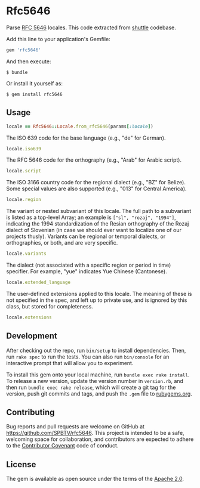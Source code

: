 # Rfc5646


Parse [RFC 5646](http://tools.ietf.org/html/rfc5646) locales. 
This code extracted from [shuttle](https://github.com/square/shuttle) codebase.

Add this line to your application's Gemfile:

```ruby
gem 'rfc5646'
```

And then execute:

    $ bundle

Or install it yourself as:

    $ gem install rfc5646

## Usage

```ruby
locale == Rfc5646::Locale.from_rfc5646(params[:locale])
```

The ISO 639 code for the base language (e.g., "de" for German).

```ruby
locale.iso639
```

The RFC 5646 code for the orthography (e.g., "Arab" for Arabic script).

```ruby
locale.script
```

The ISO 3166 country code for the regional dialect (e.g., "BZ" for Belize). Some special 
values are also supported (e.g., "013" for Central America).

```ruby
locale.region
```

The variant or nested subvariant of this locale. The full path to a subvariant is listed as 
a top-level Array; an example is `["sl", "rozaj", "1994"]`, indicating the 1994 standardization of the 
Resian orthography of the Rozaj dialect of Slovenian (in case we should ever want to localize one of 
our projects thusly). Variants can be regional or temporal dialects, or orthographies, or both, 
and are very specific.

```ruby
locale.variants
```

The dialect (not associated with a specific region or period in time) specifier. For example, 
"yue" indicates Yue Chinese (Cantonese).

```ruby
locale.extended_language
```

The user-defined extensions applied to this locale. The meaning of these is not specified in 
the spec, and left up to private use, and is ignored by this class, but stored for completeness.

```ruby
locale.extensions
```

## Development

After checking out the repo, run `bin/setup` to install dependencies. Then, run `rake spec` to run the tests. You can also run `bin/console` for an interactive prompt that will allow you to experiment.

To install this gem onto your local machine, run `bundle exec rake install`. To release a new version, update the version number in `version.rb`, and then run `bundle exec rake release`, which will create a git tag for the version, push git commits and tags, and push the `.gem` file to [rubygems.org](https://rubygems.org).

## Contributing

Bug reports and pull requests are welcome on GitHub at https://github.com/SPBTV/rfc5646. This project is intended to be a safe, welcoming space for collaboration, and contributors are expected to adhere to the [Contributor Covenant](contributor-covenant.org) code of conduct.


## License

The gem is available as open source under the terms of the [Apache 2.0](http://www.apache.org/licenses/).

